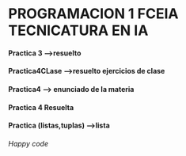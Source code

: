 # PROGRAMACION 1 FCEIA TECNICATURA EN IA

#### Practica 3  -->resuelto
#### Practica4CLase -->resuelto ejercicios de clase
#### Practica4 --> enunciado de la materia
#### Practica 4 Resuelta
#### Practica (listas,tuplas) -->lista

###### Happy code
